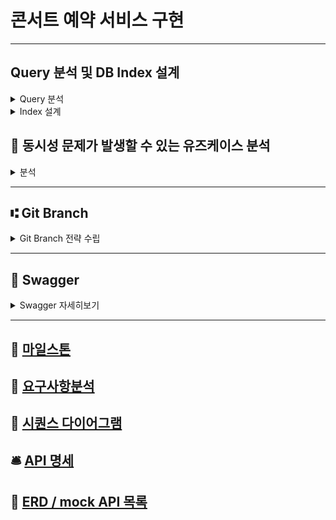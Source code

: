 # 콘서트 예약 서비스 구현

---

## Query 분석 및 DB Index 설계
<details>
  <summary>Query 분석</summary>

  1. concert
     - findByAvailableStartDate
       - 현재시간을 기준으로 콘서트 시작 시간보다 이전이며, 잔여 콘서트좌석이 남아있는  
         콘서트의 리스트를 가져옵니다.
     - findByConcertId
       - concertId로 해당 콘서트의 정보를 가져옵니다.
  2. pointHistory
     - save
     - findByUserId
  3. reservation
     - findByStatusInAndConcertId
  4. user
     - findByUserId
     - updatePointByUserId
  
</details>
<details>
  <summary>Index 설계</summary>

1. concert
    - findByAvailableStartDate
    - findByConcertId
      - concertId는 기본키(PK)로 현재 사용중인 H2 데이터베이스 및 MySQL등에서<br />
        PK에 대해 자동으로 Index를 생성하므로 추가적인 Index 처리는 하지 않겠습니다.
2. pointHistory
    - save
    - findByUserId
3. reservation
    - findByStatusInAndConcertId
4. user
    - findByUserId
    - updatePointByUserId
    - 
concertId"는 고유 식별자일 가능성이 높습니다. 대부분의 데이터베이스 시스템에서는 기본 키(primary key)에 자동으로 인덱스를 생성합니다. 만약 "concertId"가 기본 키가 아니라면, 이 필드에 인덱스를 추가하는 것이 좋습니다.
  
</details>

## 🔎 동시성 문제가 발생할 수 있는 유즈케이스 분석 
<details>
  <summary>분석</summary>
  
  ### 1. MakeReservationUseCase (좌석 예약, 임시점유)
  <details>
    <summary>문제점</summary>
    <div markdown="1">
      여러 사용자가 동시에 같은 좌석을 예약할 때 같은 좌석에 대한 예약이 중복되거나, 예약 가능 여부를 확인하는 동안 다른 사용자가 이미 해당 좌석을 예약한 경우.<br />      
    </div>
  </details>
   <details>
    <summary>해결 방안</summary>
    <div markdown="1">
      - Redisson의 분산 락을 이용<br /> 
      - 특정 콘서트의 특정 좌석을 여러인원이 한번에 신청하는 경우이므로 lockKey(concertId + seatId)로 해당 키에 대해 분산 락 시도<br /> 
      - RedissonClient를 사용하여 지정된 키로 RLock 객체를 가져옴, tryLock 메소드를 호출하여 락을 시도. <br /> 
      - 지정된 waitTime 동안 락을 획득할 수 없으면 false를 반환. <br /> 
      - leaseTime 동안 락을 유지한 후에는 자동으로 락이 해제<br /> 
    </div>
  </details>
  
  ### 2. ChargePointUseCase (포인트 충전)
  <details>
    <summary>문제점</summary>
    <div markdown="1">
      같은 사용자의 포인트 잔액을 동시에 충전하는 동작이 발생할 경우.<br />      
    </div>
  </details>
   <details>
    <summary>해결 방안</summary>
    <div markdown="1">
      - 한 유저의 포인트충전이 다양한 곳에서 시도된다는 전제의 동시성 이슈<br /> 
      - 아주 드물게 일어날것, 동시요청 중 한건만 성공해야하는 케이스라 생각이 되어 DataBase의 Optimistic Lock ( 낙관적 락 )을 이용<br /> 
    </div>
  </details>
    
  ### 3. EnterQueueUseCase (대기열 입장)
  <details>
    <summary>문제점</summary>
    <div markdown="1">
      - 현재는 대기열을 데이터베이스에 실질적 유효토큰을 가진 사람들 (Token Table), 대기중인 사람들의 대기열정보 확인 (Queue Table)로 나뉘어있음.<br /> 
      - 지속적인 DB lock과 많은 데이터가 쌓일경우 대기열 몇번째인지 등의 정보를 가져오는데 성능적 이슈가 생길것<br /> 
    </div>
  </details>
   <details>
    <summary>해결 방안</summary>
    <div markdown="1">
      - Redis의 Pub/Sub 모델 사용<br /> 
      - Spin Lock은 대기중인 쓰레드가 lock을 획득할때 까지 반복적으로 검사하기에 대기시간이 짧지않은 대기열의 경우 적절하지 않다고 생각<br /> 
    </div>
  </details>
</details>

--- 

## ⑆ Git Branch
<details>
<summary>Git Branch 전략 수립 </summary>
<div markdown="1">
  <br>
- Main(Master)<br>
  >> production 환경으로의 배포를 위한 브랜치 <br><br>
- Dev<br>
  >> 기능 개발 및 테스트를 위한 브랜치<br>
  >> 기능 추가, 버그 수정 이후 배포 가능한 안정적인 상태일 경우 develop 브랜치를 main(master)브랜치에 merge<br><br>
- Feature <br>
  >> Dev 브랜치에서 분기되어 기능 개발을 위한 브랜치<br>
  >> 개발 완료 이후 Dev브랜치에 merge<br><br>
- Release <br>
  >> 배포를 위한 전용 브랜치<br>
  >> 해당 브랜치에서부터 배포 사이클이 진행되며, 이후 배포와 관련된 수정 등의 작업이 수행<br>
  >> 배포 준비가 완료되면 main(maeter) 브랜치에 merge<br><br>
- Hotfix<br>
  >> 배포한 버전에 긴급 수정사항이 있을때 main(master)브랜치에서 분기되어 사용할 브랜치<br><br>
</div>
</details>

---

## 📂 Swagger
<details>
<summary> Swagger 자세히보기 </summary>
<div markdown="1">

<img width="1422" alt="스크린샷 2024-04-12 오전 10 42 25" src="https://github.com/dalle0601/Week3_Concert_Reservation/assets/33375877/c6b05cbb-87f2-429b-bb56-026be7151504">

</div>
</details>

--- 

## 🚩 [마일스톤](https://github.com/dalle0601/Week3_Concert_Reservation/milestones)

## 📑 [요구사항분석](https://github.com/dalle0601/Week3_Concert_Reservation/issues/1)

## 🧭 [시퀀스 다이어그램](https://github.com/dalle0601/Week3_Concert_Reservation/issues/2)

## 🛎️ [API 명세](https://github.com/dalle0601/Week3_Concert_Reservation/issues/4)

## 📀 [ERD / mock API 목록](https://github.com/dalle0601/Week3_Concert_Reservation/issues/3)

